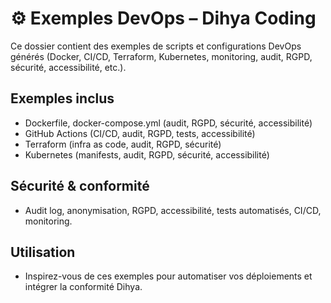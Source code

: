 # ⚙️ Exemples DevOps – Dihya Coding

Ce dossier contient des exemples de scripts et configurations DevOps générés (Docker, CI/CD, Terraform, Kubernetes, monitoring, audit, RGPD, sécurité, accessibilité, etc.).

## Exemples inclus
- Dockerfile, docker-compose.yml (audit, RGPD, sécurité, accessibilité)
- GitHub Actions (CI/CD, audit, RGPD, tests, accessibilité)
- Terraform (infra as code, audit, RGPD, sécurité)
- Kubernetes (manifests, audit, RGPD, sécurité, accessibilité)

## Sécurité & conformité
- Audit log, anonymisation, RGPD, accessibilité, tests automatisés, CI/CD, monitoring.

## Utilisation
- Inspirez-vous de ces exemples pour automatiser vos déploiements et intégrer la conformité Dihya.
